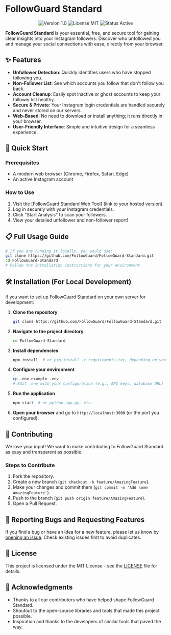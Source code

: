 # FollowGuard Standard

<p align="center">
  <img src="https://img.shields.io/badge/Version-1.0-blue" alt="Version 1.0">
  <img src="https://img.shields.io/badge/License-MIT-green" alt="License MIT">
  <img src="https://img.shields.io/badge/Status-Active-success" alt="Status Active">
</p>

**FollowGuard Standard** is your essential, free, and secure tool for gaining clear insights into your Instagram followers. Discover who unfollowed you and manage your social connections with ease, directly from your browser.

## ✨ Features

*   **Unfollower Detection**: Quickly identifies users who have stopped following you.
*   **Non-Follower List**: See which accounts you follow that don't follow you back.
*   **Account Cleanup**: Easily spot inactive or ghost accounts to keep your follower list healthy.
*   **Secure & Private**: Your Instagram login credentials are handled securely and never stored on our servers.
*   **Web-Based**: No need to download or install anything; it runs directly in your browser.
*   **User-Friendly Interface**: Simple and intuitive design for a seamless experience.

## 🚀 Quick Start

### Prerequisites

*   A modern web browser (Chrome, Firefox, Safari, Edge)
*   An active Instagram account

### How to Use

1.  Visit the [FollowGuard Standard Web Tool] (link to your hosted version).
2.  Log in securely with your Instagram credentials.
3.  Click "Start Analysis" to scan your followers.
4.  View your detailed unfollower and non-follower report!

## 📋 Full Usage Guide

```bash
# If you are running it locally, you would use:
git clone https://github.com/FollowGuard/FollowGuard-Standard.git
cd FollowGuard-Standard
# Follow the installation instructions for your environment
```

## 🛠 Installation (For Local Development)

If you want to set up FollowGuard Standard on your own server for development:

1.  **Clone the repository**
    ```bash
    git clone https://github.com/FollowGuard/FollowGuard-Standard.git
    ```
2.  **Navigate to the project directory**
    ```bash
    cd FollowGuard-Standard
    ```
3.  **Install dependencies**
    ```bash
    npm install  # or pip install -r requirements.txt, depending on your stack
    ```
4.  **Configure your environment**
    ```bash
    cp .env.example .env
    # Edit .env with your configuration (e.g., API keys, database URL)
    ```
5.  **Run the application**
    ```bash
    npm start  # or python app.py, etc.
    ```
6.  **Open your browser** and go to `http://localhost:3000` (or the port you configured).

## 🤝 Contributing

We love your input! We want to make contributing to FollowGuard Standard as easy and transparent as possible.


### Steps to Contribute

1.  Fork the repository.
2.  Create a new branch (`git checkout -b feature/AmazingFeature`).
3.  Make your changes and commit them (`git commit -m 'Add some AmazingFeature'`).
4.  Push to the branch (`git push origin feature/AmazingFeature`).
5.  Open a Pull Request.

## 🐛 Reporting Bugs and Requesting Features

If you find a bug or have an idea for a new feature, please let us know by [opening an issue](https://github.com/FollowGuard/FollowGuard-Standard/issues). Check existing issues first to avoid duplicates.

## 📄 License

This project is licensed under the MIT License - see the [LICENSE](LICENSE) file for details.

## 🙏 Acknowledgments

*   Thanks to all our contributors who have helped shape FollowGuard Standard.
*   Shoutout to the open-source libraries and tools that made this project possible.
*   Inspiration and thanks to the developers of similar tools that paved the way.
